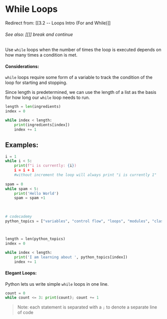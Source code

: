 # While Loops
Redirect from: [[3.2 -- Loops Intro (For and While)]]
###### See also: [[]] break and continue

Use `while` loops when the number of times the loop is executed depends on how many times a condition is met.

#### Considerations:
`while` loops require some form of a variable to track the condition of the loop for starting and stopping.

Since length is predetermined, we can use the length of a list as the basis for how long our `while` loop needs to run.

```python
length = len(ingredients)
index = 0

while index < length:
	print(ingredients[index])
	index += 1
```




## Examples:
```python
i = 1
while i < 5:
	print(f"i is currently: {i})
	i = i + 1	
	#without increment the loop will always print "i is currently 1"
	
spam = 0
while spam < 5:
	print('Hello World')
	spam = spam +1
```
<br>

```python
# codecademy
python_topics = ["variables", "control flow", "loops", "modules", "classes"]



length = len(python_topics)
index = 0

while index < length:
	print('I am learning about ', python_topics[index])
	index += 1
```

#### Elegant Loops:
Python lets us write simple `while` loops in one line.
```python
count = 0
while count <= 3: print(count); count += 1
```
> Note: each statement is separated with a `;` to denote a separate line of code